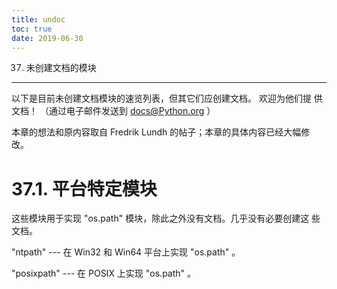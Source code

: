 ```yaml
---
title: undoc
toc: true
date: 2019-06-30
---
```

37. 未创建文档的模块
********************

以下是目前未创建文档模块的速览列表，但其它们应创建文档。 欢迎为他们提
供文档！ （通过电子邮件发送到 docs@Python.org ）

本章的想法和原内容取自 Fredrik Lundh 的帖子；本章的具体内容已经大幅修
改。


37.1. 平台特定模块
==================

这些模块用于实现 "os.path" 模块，除此之外没有文档。几乎没有必要创建这
些文档。

"ntpath"
   --- 在 Win32 和 Win64 平台上实现 "os.path" 。

"posixpath"
   --- 在 POSIX 上实现 "os.path" 。
